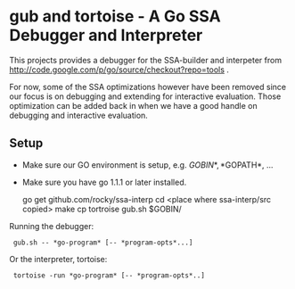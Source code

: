 gub and tortoise - A Go SSA Debugger and Interpreter
============================================================================

This projects provides a debugger for the SSA-builder and interpeter from http://code.google.com/p/go/source/checkout?repo=tools .

For now, some of the SSA optimizations however have been removed since our focus is on debugging and extending for interactive evaluation. Those optimization can be added back in when we have a good handle on debugging and interactive evaluation.

Setup
-----

* Make sure our GO environment is setup, e.g. $GOBIN*, *$GOPATH*, ...
* Make sure you have go 1.1.1 or later installed.

     go get github.com/rocky/ssa-interp
     cd <place where ssa-interp/src copied>
     make
     cp tortroise gub.sh  $GOBIN/

Running the debugger:

     gub.sh -- *go-program* [-- *program-opts*...]

Or the interpreter, tortoise:

     tortoise -run *go-program* [-- *program-opts*..]
